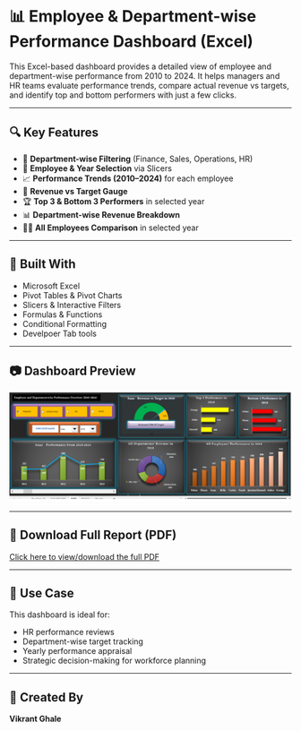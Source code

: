 # 📊 Employee & Department-wise Performance Dashboard (Excel)

This Excel-based dashboard provides a detailed view of employee and department-wise performance from 2010 to 2024. It helps managers and HR teams evaluate performance trends, compare actual revenue vs targets, and identify top and bottom performers with just a few clicks.

---

## 🔍 Key Features

- 🎯 **Department-wise Filtering** (Finance, Sales, Operations, HR)
- 📅 **Employee & Year Selection** via Slicers
- 📈 **Performance Trends (2010–2024)** for each employee
- 🎯 **Revenue vs Target Gauge**
- 🏆 **Top 3 & Bottom 3 Performers** in selected year
- 📊 **Department-wise Revenue Breakdown**
- 🧑‍💼 **All Employees Comparison** in selected year

---

## 🧰 Built With

- Microsoft Excel  
- Pivot Tables & Pivot Charts  
- Slicers & Interactive Filters
- Formulas & Functions 
- Conditional Formatting  
- Develpoer Tab tools

---

## 📷 Dashboard Preview

![Employee Dashboard](./emp_dep_insights.png)

---

## 📄 Download Full Report (PDF)

[Click here to view/download the full PDF](./emp_dep_insights.pdf)

---

## 🧠 Use Case

This dashboard is ideal for:
- HR performance reviews  
- Department-wise target tracking  
- Yearly performance appraisal  
- Strategic decision-making for workforce planning

---

## 👤 Created By

**Vikrant Ghale**  


